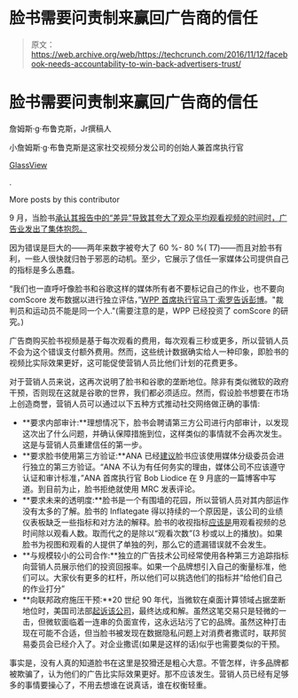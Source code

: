 # 脸书需要问责制来赢回广告商的信任

> 原文：<https://web.archive.org/web/https://techcrunch.com/2016/11/12/facebook-needs-accountability-to-win-back-advertisers-trust/>

# 脸书需要问责制来赢回广告商的信任

詹姆斯·g·布鲁克斯，Jr撰稿人

小詹姆斯·g·布鲁克斯是这家社交视频分发公司的创始人兼首席执行官

[GlassView](https://web.archive.org/web/20230203014422/http://glassview.com/)

.

More posts by this contributor

9 月，当脸书[承认其报告中的“差异”导致其夸大了观众平均观看视频的时间时，广告业发出了集体抱怨。](https://web.archive.org/web/20230203014422/http://www.wsj.com/articles/facebook-apologizes-for-video-metric-miscalculation-1474641054)

因为错误是巨大的——两年来数字被夸大了 60 %- 80 %( T7)——而且对脸书有利，一些人很快就归咎于邪恶的动机。至少，它展示了信任一家媒体公司提供自己的指标是多么愚蠢。

“我们也一直呼吁像脸书和谷歌这样的媒体所有者不要标记自己的作业，也不要向 comScore 发布数据以进行独立评估，”[WPP 首席执行官马丁·索罗告诉彭博](https://web.archive.org/web/20230203014422/https://www.bloomberg.com/news/articles/2016-09-23/facebook-says-it-gave-advertisers-inflated-video-view-metrics)。"裁判员和运动员不能是同一个人."(需要注意的是，WPP 已经投资了 comScore 的研究。)

广告商购买脸书视频是基于每次观看的费用，每次观看三秒或更多，所以营销人员不会为这个错误支付额外费用。然而，这些统计数据确实给人一种印象，即脸书的视频比实际效果更好，这可能促使营销人员比他们计划的花费更多。

对于营销人员来说，这再次说明了脸书和谷歌的垄断地位。除非有类似微软的政府干预，否则现在这就是谷歌的世界，我们都必须适应。然而，假设脸书想要在市场上创造商誉，营销人员可以通过以下五种方式推动社交网络做正确的事情:

*   **要求内部审计:**理想情况下，脸书会聘请第三方公司进行内部审计，以发现这次出了什么问题，并确认保障措施到位，这样类似的事情就不会再次发生。这是与营销人员重建信任的第一步。
*   **要求脸书使用第三方验证:**ANA 已经[建议](https://web.archive.org/web/20230203014422/http://www.wsj.com/articles/ana-pushes-facebook-for-greater-measurement-transparency-1475186796)脸书应该使用媒体分级委员会进行独立的第三方验证。“ANA 不认为有任何务实的理由，媒体公司不应该遵守认证和审计标准，”ANA 首席执行官 Bob Liodice 在 9 月底的一篇博客中写道。到目前为止，脸书拒绝就使用 MRC 发表评论。
*   **要求未来的透明度:**脸书是一个有围墙的花园，所以营销人员对其内部运作没有太多的了解。脸书的 Inflategate 得以持续的一个原因是，该公司的业绩仪表板缺乏一些指标和对方法的解释。脸书的收视指标[应该是](https://web.archive.org/web/20230203014422/http://mediakix.com/2016/09/facebooks-video-view-miscalculation-explained/#gs.APLMvos)用观看视频的总时间除以观看人数。取而代之的是除以“观看次数”(3 秒或以上的播放)。如果脸书为视图和观看的人提供了单独的列，那么它的遗漏错误就不会发生。
*   **与规模较小的公司合作:**独立的广告技术公司经常使用各种第三方追踪指标向营销人员展示他们的投资回报率。如果一个品牌想引入自己的衡量标准，他们可以。大家伙有更多的杠杆，所以他们可以挑选他们的指标并“给他们自己的作业打分”
*   **向联邦政府施压干预:**20 世纪 90 年代，当微软在桌面计算领域占据垄断地位时，美国司法部[起诉该公司](https://web.archive.org/web/20230203014422/https://www.justice.gov/atr/usdoj-antitrust-division-us-v-microsoft-corporation-information-settlement)，最终达成和解。虽然这笔交易只是轻微的一击，但微软面临着一连串的负面宣传，这永远玷污了它的品牌。虽然这种打击现在可能不合适，但当脸书被发现在数据隐私问题上对消费者撒谎时，联邦贸易委员会已经介入了。对企业撒谎(如果是这样的话)似乎也需要类似的干预。

事实是，没有人真的知道脸书在这里是狡猾还是粗心大意。不管怎样，许多品牌都被欺骗了，认为他们的广告比实际效果更好。那不应该发生。营销人员已经有足够多的事情要操心了，不用去想谁在说真话，谁在权衡轻重。